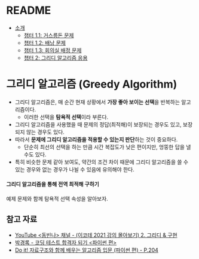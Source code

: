 # README

- [소개](README.md)
  - [챕터 1.1: 거스름돈 문제](page1.md)
  - [챕터 1.2: 배낭 문제](page2.md)
  - [챕터 1.3: 회의실 배정 문제](page3.md)
  - [챕터 2: 그리디 알고리즘 응용](page4.md)

# 그리디 알고리즘 (Greedy Algorithm)

- 그리디 알고리즘은, 매 순간 현재 상황에서 **가장 좋아 보이는 선택**을 반복하는 알고리즘이다.
  - 이러한 선택을 **탐욕적 선택**이라 부른다.
- 그리디 알고리즘을 사용했을 때 문제의 정답(최적해)이 보장되는 경우도 있고, 보장되지 않는 경우도 있다.
- 따라서 **문제에 그리디 알고리즘을 적용할 수 있는지 판단**하는 것이 중요하다.
  - 단순히 최선의 선택을 하는 만큼 시간 복잡도가 낮은 편이지만, 엉뚱한 답을 낼 수도 있다.
- 특히 비슷한 문제 같아 보여도, 약간의 조건 차이 때문에 그리디 알고리즘을 쓸 수 있는 경우와 없는 경우가 나뉠 수 있음에 유의해야 한다.


#### 그리디 알고리즘을 통해 전역 최적해 구하기
예제 문제와 함께 탐욕적 선택 속성을 알아보자.


## 참고 자료

  - [YouTube <동빈나> 채널 - (이코테 2021 강의 몰아보기) 2. 그리디 & 구현](https://www.youtube.com/watch?v=2zjoKjt97vQ)
  - [박경록 - 코딩 테스트 합격자 되기 <파이썬 편>](https://goldenrabbit.co.kr/product/pythonpass/)
   - [Do it! 자료구조와 함께 배우는 알고리즘 입문 (파이썬 편) - P.204](https://www.yes24.com/Product/Goods/91219874/)

